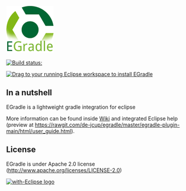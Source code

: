 ![EGradle](https://github.com/de-jcup/egradle/blob/master/egradle-plugin-main/html/images/egradle-banner_128x128.png?raw=true)

[![Build status:](https://travis-ci.org/de-jcup/egradle.svg?branch=master)](https://travis-ci.org/de-jcup/egradle)

<a href="http://marketplace.eclipse.org/marketplace-client-intro?mpc_install=3071167" class="drag" title="Drag to your running Eclipse workspace to install EGradle"><img class="img-responsive" src="https://marketplace.eclipse.org/sites/all/themes/solstice/public/images/marketplace/btn-install.png" alt="Drag to your running Eclipse workspace to install EGradle" /></a>


## In a nutshell
EGradle is a lightweight gradle integration for eclipse

More information can be found inside [Wiki](https://github.com/de-jcup/egradle/wiki)
and integrated Eclipse help (preview at https://rawgit.com/de-jcup/egradle/master/egradle-plugin-main/html/user_guide.html).


## License
EGradle is under Apache 2.0 license (http://www.apache.org/licenses/LICENSE-2.0)

<a href="http://with-eclipse.github.io/" target="_blank">
<img alt="with-Eclipse logo" src="http://with-eclipse.github.io/with-eclipse-0.jpg" />
</a>


